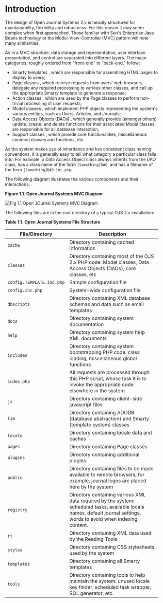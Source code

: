 # Introduction

The design of Open Journal Systems 2.x is heavily structured for maintainability, flexibility and robustness. For this reason it may seem complex when first approached. Those familiar with Sun's Enterprise Java Beans technology or the Model-View-Controller (MVC) pattern will note many similarities.

As in a MVC structure, data storage and representation, user interface presentation, and control are separated into different layers. The major categories, roughly ordered from “front-end" to “back-end," follow:

- Smarty templates , which are responsible for assembling HTML pages to display to users;
- Page classes , which receive requests from users' web browsers, delegate any required processing to various other classes, and call up the appropriate Smarty template to generate a response;
- Action classes , which are used by the Page classes to perform non-trivial processing of user requests;
- Model classes , which implement PHP objects representing the system's various entities, such as Users, Articles, and Journals;
- Data Access Objects (DAOs) , which generally provide (amongst others) update, create, and delete functions for their associated Model classes, are responsible for all database interaction;
- Support classes , which provide core functionalities, miscellaneous common classes and functions, etc.

As the system makes use of inheritance and has consistent class naming conventions, it is generally easy to tell what category a particular class falls into. For example, a Data Access Object class always inherits from the DAO class, has a class name of the form `[Something]DAO`, and has a filename of the form `[Something]DAO.inc.php`.

The following diagram illustrates the various components and their interactions.

**Figure 1.1. Open Journal Systems MVC Diagram**

![Fig 1.1 Open JOurnal Systems MVC Diagram](/fig1.png)

The following files are in the root directory of a typical OJS 2.x installation:

**Table 1.1. Open Journal Systems File Structure**

| File/Directory            | Description                                                                                                                                                            |
| ------------------------- | ---------------------------------------------------------------------------------------------------------------------------------------------------------------------- |
| `cache`                   | Directory containing cached information                                                                                                                                |
| `classes`                 | Directory containing most of the OJS 2.x PHP code: Model classes, Data Access Objects (DAOs), core classes, etc                                                        |
| `config.TEMPLATE.inc.php` | Sample configuration file                                                                                                                                              |
| `config.inc.php`          | System-wide configuration file                                                                                                                                         |
| `dbscripts`               | Directory containing XML database schemas and data such as email templates                                                                                             |
| `docs`                    | Directory containing system documentation                                                                                                                              |
| `help`                    | Directory containing system help XML documents                                                                                                                         |
| `includes`                | Directory containing system bootstrapping PHP code: class loading, miscellaneous global functions                                                                      |
| `index.php`               | All requests are processed through this PHP script, whose task it is to invoke the appropriate code elsewhere in the system                                            |
| `js`                      | Directory containing client-side javascript files                                                                                                                      |
| `lib`                     | Directory containing ADODB (database abstraction) and Smarty (template system) classes                                                                                 |
| `locale`                  | Directory containing locale data and caches                                                                                                                            |
| `pages`                   | Directory containing Page classes                                                                                                                                      |
| `plugins`                 | Directory containing additional plugins                                                                                                                                |
| `public`                  | Directory containing files to be made available to remote browsers; for example, journal logos are placed here by the system                                           |
| `registry`                | Directory containing various XML data required by the system: scheduled tasks, available locale names, default journal settings, words to avoid when indexing content. |
| `rt`                      | Directory containing XML data used by the Reading Tools                                                                                                                |
| `styles`                  | Directory containing CSS stylesheets used by the system                                                                                                                |
| `templates`               | Directory containing all Smarty templates                                                                                                                              |
| `tools`                   | Directory containing tools to help maintain the system: unused locale key finder, scheduled task wrapper, SQL generator, etc.                                          |
